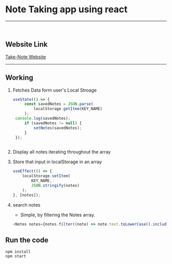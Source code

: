 # Note Taking app using react
<hr>
<br>

## Website Link

[Take-Note Website](https://takenotebro.netlify.app/)

<hr>

## Working

1. Fetches Data form user's Local Stroage

   ```javascript
   useState(() => {
		const savedNotes = JSON.parse(
			localStorage.getItem(KEY_NAME)
		);
    console.log(savedNotes);
		if (savedNotes != null) {
			setNotes(savedNotes);
		} 
	});
  
2. Display all notes iterating throughout the array
3. Store that input in localStorage in an array
	```javascript
	useEffect(() => {
		localStorage.setItem(
			KEY_NAME,
			JSON.stringify(notes)
		);
	}, [notes]);
	```
4. search notes
	- Simple, by filtering the Notes array.
	```javascript
	<Notes notes={notes.filter((note) => note.text.toLowerCase().includes(serachItem))} handelAddnote={addNote} handelDeleteNote={deleteNote}/>
	```


## Run the code
```
npm install
npm start
```
